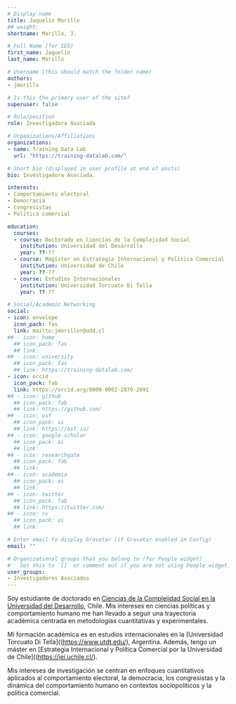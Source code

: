 ```yaml
---
# Display name
title: Jaquelin Morillo
## weight: 
shortname: Morillo, J.

# Full Name (for SEO)
first_name: Jaquelin
last_name: Morillo

# Username (this should match the folder name)
authors:
- jmorillo

# Is this the primary user of the site?
superuser: false

# Role/position
role: Investigadora Asociada

# Organizations/Affiliations
organizations:
- name: Training Data Lab
  url: "https://training-datalab.com/"

# Short bio (displayed in user profile at end of posts)
bio: Investigadora Asociada.

interests:
- Comportamiento electoral
- Democracia
- Congresistas
- Política comercial

education:
  courses:
  - course: Doctorado en Ciencias de la Complejidad Social
    institution: Universidad del Desarrollo
    year: ??-??
  - course: Magíster en Estrategia Internacional y Política Comercial
    institution: Universidad de Chile
    year: ??-??
  - course: Estudios Internacionales
    institution: Universidad Torcuato Di Tella
    year: ??-??

# Social/Academic Networking
social:
- icon: envelope
  icon_pack: fas
  link: mailto:jmorillor@udd.cl
## - icon: home
  ## icon_pack: fas
  ## link: 
## - icon: university
  ## icon_pack: fas
  ## link: https://training-datalab.com/
- icon: orcid
  icon_pack: fab
  link: https://orcid.org/0000-0002-2870-2691
## - icon: github
  ## icon_pack: fab
  ## link: https://github.com/
## - icon: osf
  ## icon_pack: ai
  ## link: https://osf.io/
## - icon: google-scholar
  ## icon_pack: ai
  ## link: 
## - icon: researchgate
  ## icon_pack: fab
  ## link: 
## - icon: academia
  ## icon_pack: ai
  ## link: 
## - icon: twitter
  ## icon_pack: fab
  ## link: https://twitter.com/
## - icon: cv
  ## icon_pack: ai
  ## link: 

# Enter email to display Gravatar (if Gravatar enabled in Config)
email: ""

# Organizational groups that you belong to (for People widget)
#   Set this to `[]` or comment out if you are not using People widget.
user_groups:
- Investigadores Asociados
---
```


Soy estudiante de doctorado en [Ciencias de la Complejidad Social en la Universidad del Desarrollo](https://dccs.udd.cl/en/), Chile. Mis intereses en ciencias políticas y comportamiento humano me han llevado a seguir una trayectoria académica centrada en metodologías cuantitativas y experimentales.

Mi formación académica es en estudios internacionales en la [Universidad Torcuato Di Tella]((https://www.utdt.edu/), Argentina. Además, tengo un máster en [Estrategia Internacional y Política Comercial por la Universidad de Chile]((https://iei.uchile.cl/).

Mis intereses de investigación se centran en enfoques cuantitativos aplicados al comportamiento electoral, la democracia, los congresistas y la dinámica del comportamiento humano en contextos sociopolíticos y la política comercial.
